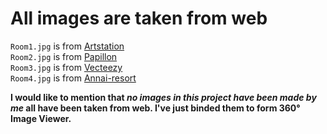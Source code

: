 # All images are taken from web
`Room1.jpg` is from [Artstation](https://cdnb.artstation.com/p/assets/images/images/014/014/355/4k/wu-tong-rongqiao-360.jpg?1542088878)  
`Room2.jpg` is from [Papillon](https://www.papillon.com.tr/wp-content/uploads/2019/11/papillon_belvil_superior_room_main_360-1.jpg)  
`Room3.jpg` is from [Vecteezy](https://static.vecteezy.com/system/resources/previews/002/081/202/large_2x/360-panorama-of-an-empty-modern-interior-room-in-3d-rendering-free-photo.jpg)  
`Room4.jpg` is from [Annai-resort](https://annai-resort-websites.s3.amazonaws.com/images/Home/360/Premium_Room_360.jpg)  
  
**I would like to mention that _no images in this project have been made by me_ all have been taken from web. I've just binded them to form 360° Image Viewer.**
